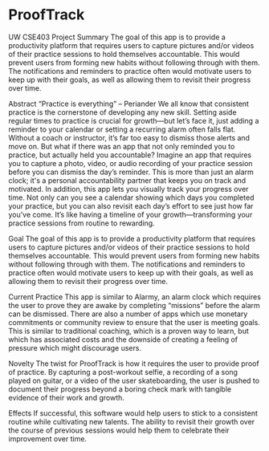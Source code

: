 # ProofTrack
UW CSE403 Project
Summary
The goal of this app is to provide a productivity platform that requires users to capture pictures and/or videos of their practice sessions to hold themselves accountable.
This would prevent users from forming new habits without following through with them. 
The notifications and reminders to practice often would motivate users to keep up with their goals, as well as allowing them to revisit their progress over time. 

Abstract
“Practice is everything” – Periander
We all know that consistent practice is the cornerstone of developing any new skill. Setting aside regular times to practice is crucial for growth—but let’s face it, just adding a reminder to your calendar or setting a recurring alarm often falls flat. Without a coach or instructor, it’s far too easy to dismiss those alerts and move on. 
But what if there was an app that not only reminded you to practice, but actually held you accountable? Imagine an app that requires you to capture a photo, video, or audio recording of your practice session before you can dismiss the day’s reminder. This is more than just an alarm clock; it's a personal accountability partner that keeps you on track and motivated.
In addition, this app lets you visually track your progress over time. Not only can you see a calendar showing which days you completed your practice, but you can also revisit each day’s effort to see just how far you’ve come. It’s like having a timeline of your growth—transforming your practice sessions from routine to rewarding.


Goal
The goal of this app is to provide a productivity platform that requires users to capture pictures and/or videos of their practice sessions to hold themselves accountable. This would prevent users from forming new habits without following through with them. The notifications and reminders to practice often would motivate users to keep up with their goals, as well as allowing them to revisit their progress over time. 


Current Practice
This app is similar to Alarmy, an alarm clock which requires the user to prove they are
awake by completing “missions” before the alarm can be dismissed.
There are also a number of apps which use monetary commitments or community review to ensure that the user is meeting goals. This is similar to traditional coaching, which is a proven way to learn, but which has associated costs and the downside of creating a feeling of pressure which might discourage users.


Novelty
The twist for ProofTrack is how it requires the user to provide proof of practice. By capturing a post-workout selfie, a recording of a song played on guitar, or a video of the user skateboarding, the user is pushed to document their progress beyond a boring check mark with tangible evidence of their work and growth.


Effects
If successful, this software would help users to stick to a consistent routine while cultivating new talents. The ability to revisit their growth over the course of previous sessions would help them to celebrate their improvement over time.

